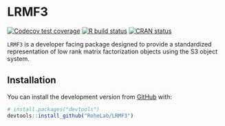 
<!-- README.md is generated from README.Rmd. Please edit that file -->

# LRMF3

<!-- badges: start -->

[![Codecov test
coverage](https://codecov.io/gh/RoheLab/LRMF3/branch/master/graph/badge.svg)](https://codecov.io/gh/RoheLab/LRMF3?branch=master)
[![R build
status](https://github.com/RoheLab/LRMF3/workflows/R-CMD-check/badge.svg)](https://github.com/RoheLab/LRMF3/actions)
[![CRAN
status](https://www.r-pkg.org/badges/version/LRMF3)](https://CRAN.R-project.org/package=LRMF3)
<!-- badges: end -->

`LRMF3` is a developer facing package designed to provide a standardized
representation of low rank matrix factorization objects using the S3
object system.

## Installation

You can install the development version from
[GitHub](https://github.com/) with:

``` r
# install.packages("devtools")
devtools::install_github("RoheLab/LRMF3")
```
